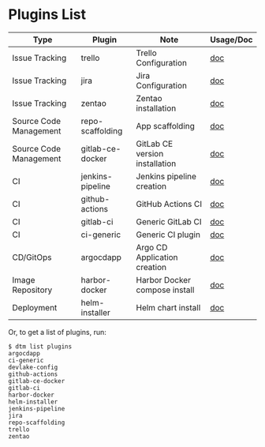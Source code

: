 # Plugins List

| Type                           | Plugin                      | Note                           | Usage/Doc                             |
|--------------------------------|-----------------------------|--------------------------------|---------------------------------------|
| Issue Tracking                 | trello                      | Trello Configuration           | [doc](trello.md)                      |
| Issue Tracking                 | jira                        | Jira Configuration        | [doc](jira.md)           |
| Issue Tracking                 | zentao                      | Zentao installation            | [doc](zentao.md)                      |
| Source Code Management         | repo-scaffolding            | App scaffolding                | [doc](repo-scaffolding.md)            |
| Source Code Management         | gitlab-ce-docker            | GitLab CE version installation | [doc](gitlab-ce-docker.md)            |
| CI                             | jenkins-pipeline            | Jenkins pipeline creation      | [doc](jenkins-pipeline.md)            |
| CI                             | github-actions              | GitHub Actions CI              | [doc](github-actions.md)              |
| CI                             | gitlab-ci                   | Generic GitLab CI              | [doc](gitlab-ci.md)            |
| CI                             | ci-generic                  | Generic CI plugin              | [doc](ci-generic.md)                  |
| CD/GitOps                      | argocdapp                   | Argo CD Application creation   | [doc](argocdapp.md)                   |
| Image Repository               | harbor-docker               | Harbor Docker compose install  | [doc](harbor-docker.md)               |
| Deployment                     | helm-installer              | Helm chart install             | [doc](helm-installer/helm-installer.md)              |

Or, to get a list of plugins, run:

```shell
$ dtm list plugins
argocdapp
ci-generic
devlake-config
github-actions
gitlab-ce-docker
gitlab-ci
harbor-docker
helm-installer
jenkins-pipeline
jira
repo-scaffolding
trello
zentao
```
